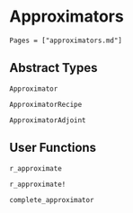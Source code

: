 # Approximators 

```@contents
Pages = ["approximators.md"]
```

## Abstract Types

```@docs
Approximator

ApproximatorRecipe

ApproximatorAdjoint
```

## User Functions
```
r_approximate

r_approximate!

complete_approximator
```
